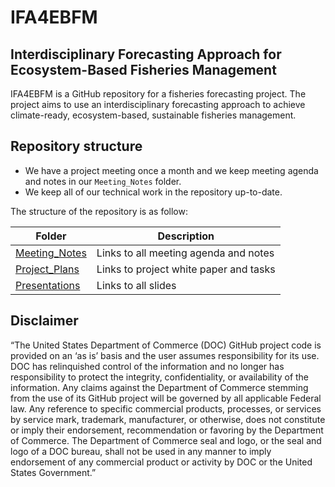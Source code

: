 
<!-- README.md is generated from README.Rmd. Please edit that file -->

# IFA4EBFM

## Interdisciplinary Forecasting Approach for Ecosystem-Based Fisheries Management

IFA4EBFM is a GitHub repository for a fisheries forecasting project. The
project aims to use an interdisciplinary forecasting approach to achieve
climate-ready, ecosystem-based, sustainable fisheries management.

## Repository structure

-   We have a project meeting once a month and we keep meeting agenda
    and notes in our `Meeting_Notes` folder.
-   We keep all of our technical work in the repository up-to-date.

The structure of the repository is as follow:

| Folder                                                                            | Description                            |
|-----------------------------------------------------------------------------------|----------------------------------------|
| [Meeting\_Notes](https://github.com/Bai-Li-NOAA/IFA4EBFM/tree/main/Meeting_Notes) | Links to all meeting agenda and notes  |
| [Project\_Plans](https://github.com/Bai-Li-NOAA/IFA4EBFM/tree/main/Project_Plans) | Links to project white paper and tasks |
| [Presentations](https://github.com/Bai-Li-NOAA/IFA4EBFM/tree/main/Presentations)  | Links to all slides                    |

## Disclaimer

“The United States Department of Commerce (DOC) GitHub project code is
provided on an ‘as is’ basis and the user assumes responsibility for its
use. DOC has relinquished control of the information and no longer has
responsibility to protect the integrity, confidentiality, or
availability of the information. Any claims against the Department of
Commerce stemming from the use of its GitHub project will be governed by
all applicable Federal law. Any reference to specific commercial
products, processes, or services by service mark, trademark,
manufacturer, or otherwise, does not constitute or imply their
endorsement, recommendation or favoring by the Department of Commerce.
The Department of Commerce seal and logo, or the seal and logo of a DOC
bureau, shall not be used in any manner to imply endorsement of any
commercial product or activity by DOC or the United States Government.”
